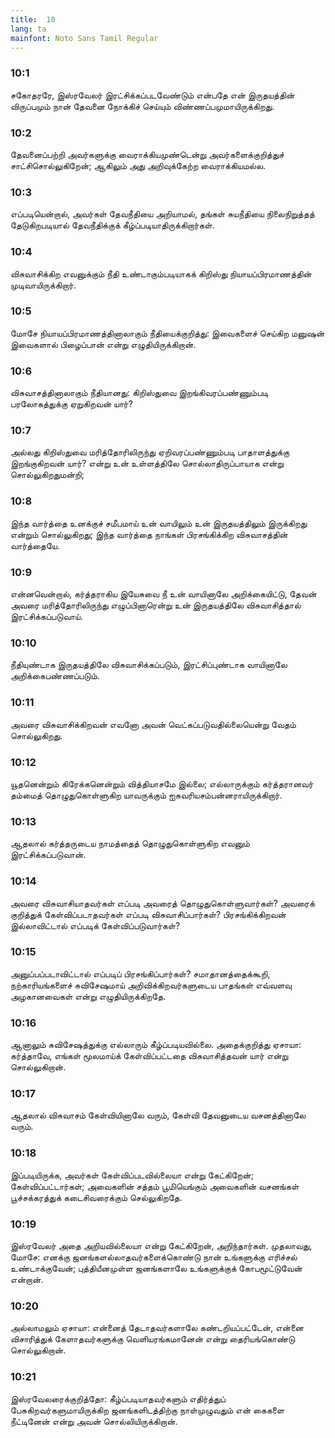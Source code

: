 ```yaml
---
title:  10
lang: ta
mainfont: Noto Sans Tamil Regular
---
```


###  10:1

சகோதரரே, இஸ்ரவேலர் இரட்சிக்கப்படவேண்டும் என்பதே என் இருதயத்தின் விருப்பமும் நான் தேவனை நோக்கிச் செய்யும் விண்ணப்பமுமாயிருக்கிறது.

###  10:2

தேவனைப்பற்றி அவர்களுக்கு வைராக்கியமுண்டென்று அவர்களைக்குறித்துச் சாட்சிசொல்லுகிறேன்; ஆகிலும் அது அறிவுக்கேற்ற வைராக்கியமல்ல.

###  10:3

எப்படியென்றால், அவர்கள் தேவநீதியை அறியாமல், தங்கள் சுயநீதியை நிலைநிறுத்தத் தேடுகிறபடியால் தேவநீதிக்குக் கீழ்ப்படியாதிருக்கிறார்கள்.

###  10:4

விசுவாசிக்கிற எவனுக்கும் நீதி உண்டாகும்படியாகக் கிறிஸ்து நியாயப்பிரமாணத்தின் முடிவாயிருக்கிறார்.

###  10:5

மோசே நியாயப்பிரமாணத்தினாலாகும் நீதியைக்குறித்து: இவைகளைச் செய்கிற மனுஷன் இவைகளால் பிழைப்பான் என்று எழுதியிருக்கிறான்.

###  10:6

விசுவாசத்தினாலாகும் நீதியானது: கிறிஸ்துவை இறங்கிவரப்பண்ணும்படி பரலோகத்துக்கு ஏறுகிறவன் யார்?

###  10:7

அல்லது கிறிஸ்துவை மரித்தோரிலிருந்து ஏறிவரப்பண்ணும்படி பாதாளத்துக்கு இறங்குகிறவன் யார்? என்று உன் உள்ளத்திலே சொல்லாதிருப்பாயாக என்று சொல்லுகிறதுமன்றி;

###  10:8

இந்த வார்த்தை உனக்குச் சமீபமாய் உன் வாயிலும் உன் இருதயத்திலும் இருக்கிறது என்றும் சொல்லுகிறது; இந்த வார்த்தை நாங்கள் பிரசங்கிக்கிற விசுவாசத்தின் வார்த்தையே.

###  10:9

என்னவென்றால், கர்த்தராகிய இயேசுவை நீ உன் வாயினாலே அறிக்கையிட்டு, தேவன் அவரை மரித்தோரிலிருந்து எழுப்பினாரென்று உன் இருதயத்திலே விசுவாசித்தால் இரட்சிக்கப்படுவாய்.

###  10:10

நீதியுண்டாக இருதயத்திலே விசுவாசிக்கப்படும், இரட்சிப்புண்டாக வாயினாலே அறிக்கைபண்ணப்படும்.

###  10:11

அவரை விசுவாசிக்கிறவன் எவனோ அவன் வெட்கப்படுவதில்லையென்று வேதம் சொல்லுகிறது.

###  10:12

யூதனென்றும் கிரேக்கனென்றும் வித்தியாசமே இல்லை; எல்லாருக்கும் கர்த்தரானவர் தம்மைத் தொழுதுகொள்ளுகிற யாவருக்கும் ஐசுவரியசம்பன்னராயிருக்கிறார்.

###  10:13

ஆதலால் கர்த்தருடைய நாமத்தைத் தொழுதுகொள்ளுகிற எவனும் இரட்சிக்கப்படுவான்.

###  10:14

அவரை விசுவாசியாதவர்கள் எப்படி அவரைத் தொழுதுகொள்ளுவார்கள்? அவரைக் குறித்துக் கேள்விப்படாதவர்கள் எப்படி விசுவாசிப்பார்கள்? பிரசங்கிக்கிறவன் இல்லாவிட்டால் எப்படிக் கேள்விப்படுவார்கள்?

###  10:15

அனுப்பப்படாவிட்டால் எப்படிப் பிரசங்கிப்பார்கள்? சமாதானத்தைக்கூறி, நற்காரியங்களைச் சுவிசேஷமாய் அறிவிக்கிறவர்களுடைய பாதங்கள் எவ்வளவு அழகானவைகள் என்று எழுதியிருக்கிறதே.

###  10:16

ஆனாலும் சுவிசேஷத்துக்கு எல்லாரும் கீழ்ப்படியவில்லை. அதைக்குறித்து ஏசாயா: கர்த்தாவே, எங்கள் மூலமாய்க் கேள்விப்பட்டதை விசுவாசித்தவன் யார் என்று சொல்லுகிறான்.

###  10:17

ஆதலால் விசுவாசம் கேள்வியினாலே வரும், கேள்வி தேவனுடைய வசனத்தினாலே வரும்.

###  10:18

இப்படியிருக்க, அவர்கள் கேள்விப்படவில்லையா என்று கேட்கிறேன்; கேள்விப்பட்டார்கள்; அவைகளின் சத்தம் பூமியெங்கும் அவைகளின் வசனங்கள் பூச்சக்கரத்துக் கடைசிவரைக்கும் செல்லுகிறதே.

###  10:19

இஸ்ரவேலர் அதை அறியவில்லையா என்று கேட்கிறேன், அறிந்தார்கள். முதலாவது, மோசே: எனக்கு ஜனங்களல்லாதவர்களைக்கொண்டு நான் உங்களுக்கு எரிச்சல் உண்டாக்குவேன்; புத்தியீனமுள்ள ஜனங்களாலே உங்களுக்குக் கோபமூட்டுவேன் என்றான்.

###  10:20

அல்லாமலும் ஏசாயா: என்னைத் தேடாதவர்களாலே கண்டறியப்பட்டேன், என்னை விசாரித்துக் கேளாதவர்களுக்கு வெளியரங்கமானேன் என்று தைரியங்கொண்டு சொல்லுகிறான்.

###  10:21

இஸ்ரவேலரைக்குறித்தோ: கீழ்ப்படியாதவர்களும் எதிர்த்துப் பேசுகிறவர்களுமாயிருக்கிற ஜனங்களிடத்திற்கு நாள்முழுவதும் என் கைகளை நீட்டினேன் என்று அவன் சொல்லியிருக்கிறான்.

